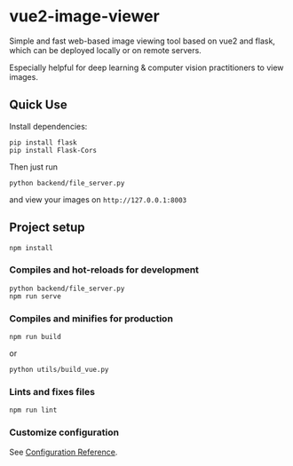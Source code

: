 # vue2-image-viewer

Simple and fast web-based image viewing tool based on vue2 and flask, which can be deployed locally or on remote servers.

Especially helpful for deep learning & computer vision practitioners to view images.


## Quick Use

Install dependencies:
```
pip install flask
pip install Flask-Cors
```

Then just run
```
python backend/file_server.py
```
and view your images on `http://127.0.0.1:8003`


## Project setup
```
npm install
```

### Compiles and hot-reloads for development
```
python backend/file_server.py
npm run serve
```

### Compiles and minifies for production
```
npm run build
```
or
```
python utils/build_vue.py
```

### Lints and fixes files
```
npm run lint
```

### Customize configuration
See [Configuration Reference](https://cli.vuejs.org/config/).

